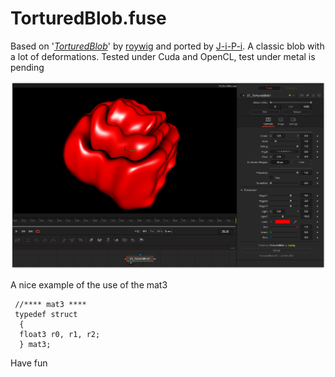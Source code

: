 TorturedBlob.fuse
================

Based on '_[TorturedBlob](https://www.shadertoy.com/view/MlKGDK)_' by [roywig](https://www.shadertoy.com/user/roywig) and ported by [J-i-P-i](https://www.youtube.com/channel/UCItO4q_3JgMVV2MFIPDGQGg). A classic blob with a lot of deformations. Tested under Cuda and OpenCL, test under metal is pending

[![screenshot](TorturedBlob.png)](https://github.com/nmbr73/Shadertoys/blob/main/BlobShader/TorturedBlob.fuse)


A nice example of the use of the mat3

```
 //**** mat3 ****
 typedef struct  
  {  
  float3 r0, r1, r2;  
  } mat3; 
```
Have fun
